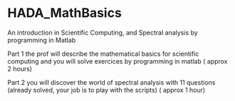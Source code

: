 # HADA_MathBasics
An introduction in Scientific Computing, and Spectral analysis by programming in Matlab

Part 1 the prof will describe the mathematical basics for scientific computing and you will solve exercices by programming in matlab ( approx 2 hours) 

Part 2 you will discover the world of spectral analysis with 11 questions (already solved, your job is to play with the scripts) ( approx 1 hour) 
